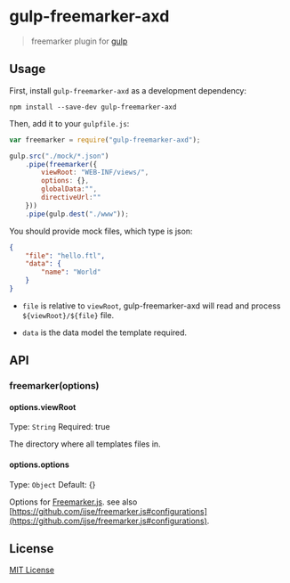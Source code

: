 
# gulp-freemarker-axd


> freemarker plugin for [gulp](https://github.com/wearefractal/gulp)

## Usage

First, install `gulp-freemarker-axd` as a development dependency:

```shell
npm install --save-dev gulp-freemarker-axd
```

Then, add it to your `gulpfile.js`:

```javascript
var freemarker = require("gulp-freemarker-axd");

gulp.src("./mock/*.json")
	.pipe(freemarker({
		viewRoot: "WEB-INF/views/",
		options: {},
		globalData:"",
        directiveUrl:""
	}))
	.pipe(gulp.dest("./www"));
```

You should provide mock files, which type is json:

```json
{
	"file": "hello.ftl",
	"data": {
		"name": "World"
	}
}
```


* `file` is relative to `viewRoot`, gulp-freemarker-axd will read and process `${viewRoot}/${file}` file.

* `data` is the data model the template required.


## API

### freemarker(options)

#### options.viewRoot
Type: `String`
Required: true

The directory where all templates files in.

#### options.options
Type: `Object`
Default: {}

Options for [Freemarker.js](http://github.com/ijse/freemarker.js). see also [https://github.com/ijse/freemarker.js#configurations](https://github.com/ijse/freemarker.js#configurations).


## License

[MIT License](http://en.wikipedia.org/wiki/MIT_License)
 
